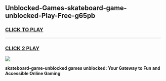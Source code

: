 
## Unblocked-Games-skateboard-game-unblocked-Play-Free-g65pb
<h3>
<a href="https://premium76.site?title=skateboard-game-unblocked&ref=18A">CLICK TO PLAY</a></h3>
<hr>

<h3>
<a href="https://premium76.site?title=skateboard-game-unblocked&ref=18A">CLICK 2 PLAY</a>
  
</h3>

<a href="https://premium76.site?title=skateboard-game-unblocked&ref=18A"><img src="https://clearcache.store/games.png"></a>


**skateboard-game-unblocked games unblocked: Your Gateway to Fun and Accessible Online Gaming**
